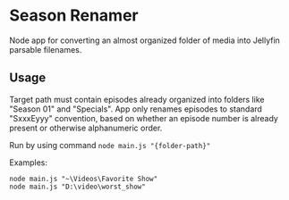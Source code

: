 # Season Renamer
Node app for converting an almost organized folder of media into Jellyfin parsable filenames.

## Usage
Target path must contain episodes already organized into folders like "Season 01" and "Specials".
App only renames episodes to standard "SxxxEyyy" convention, based on whether an episode number is already present or otherwise alphanumeric order.

Run by using command `node main.js "{folder-path}"`

Examples: 
```
node main.js "~\Videos\Favorite Show"
node main.js "D:\video\worst_show"
```

